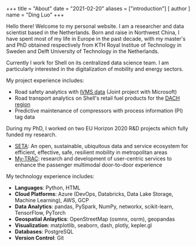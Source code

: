 +++
title = "About"
date = "2021-02-20"
aliases = ["introduction"]
[ author ]
  name = "Ding Luo"
+++

Hello there! Welcome to my personal website. I am a researcher and data scientist based in the Netherlands. 
Born and raise in Northwest China, I have spent most of my life in Europe in the past decade, with my master's 
and PhD obtained respectively from KTH Royal Institue of Technology in Sweden and Delft University of Technology in the Netherlands.

Currently I work for Shell on its centralized data science team. I am particularly interested in the digitalization of mobility and energy sectors.


My project experience includes:
- Road safety analytics with [IVMS data](https://en.wikipedia.org/wiki/IVMS) (Joint project with Microsoft)
- Road transport analytics on Shell's retail fuel products for the [DACH region](https://en.wiktionary.org/wiki/DACH)
- Predictive maintenance of compressors with process information (PI) tag data

During my PhD, I worked on two EU Horizon 2020 R&D projects which fully funded my research.

- [SETA](http://setamobility.weebly.com/): An open, sustainable, ubiquitous data and service ecosystem for efficient, effective, safe, resilient mobility in metropolitan areas
- [My-TRAC](http://www.my-trac.eu/): research and development of user-centric services to enhance the passenger multimodal door-to-door experience

My technology experience includes:
- **Languages**: Python, HTML
- **Cloud Platforms**: Azure (DevOps, Databricks, Data Lake Storage, Machine Learning), AWS, GCP
- **Data Analytics**: pandas, PySpark, NumPy, networkx, scikit-learn, TensorFlow, PyTorch
- **Geospatial Anlaytics**: OpenStreetMap (osmnx, osrm), geopandas
- **Visualization**: matplotlib, seaborn, dash, plotly, kepler.gl
- **Databases**: PostgreSQL
- **Version Control**: Git

[comment]: <> (Containerisation: Docker, docker-compose, kubernetes)

[comment]: <> (Continuous Integration: Jenkins, Travis)

[comment]: <> (Remote Deployment: Ansible)

[comment]: <> (Notebooks: Jupyter)

